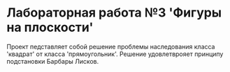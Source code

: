 # Лабораторная работа №3 'Фигуры на плоскости'
Проект педставляет собой решение проблемы наследования класса 'квадрат' от класса 'прямоугольник'. Решение удовлетврояет принципу подстановки Барбары Лисков.
